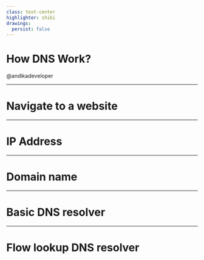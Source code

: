 ```yaml
---
class: text-center
highlighter: shiki
drawings:
  persist: false
---
```


# How DNS Work?

@andikadeveloper

---

# Navigate to a website

---

# IP Address

---

# Domain name

---

# Basic DNS resolver

---

# Flow lookup DNS resolver
